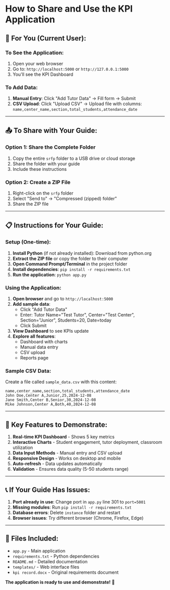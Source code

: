 # How to Share and Use the KPI Application

## 🚀 **For You (Current User):**

### **To See the Application:**
1. Open your web browser
2. Go to: `http://localhost:5000` or `http://127.0.0.1:5000`
3. You'll see the KPI Dashboard

### **To Add Data:**
1. **Manual Entry**: Click "Add Tutor Data" → Fill form → Submit
2. **CSV Upload**: Click "Upload CSV" → Upload file with columns: `name,center_name,section,total_students,attendance_date`

---

## 📤 **To Share with Your Guide:**

### **Option 1: Share the Complete Folder**
1. Copy the entire `srfp` folder to a USB drive or cloud storage
2. Share the folder with your guide
3. Include these instructions

### **Option 2: Create a ZIP File**
1. Right-click on the `srfp` folder
2. Select "Send to" → "Compressed (zipped) folder"
3. Share the ZIP file

---

## 📋 **Instructions for Your Guide:**

### **Setup (One-time):**
1. **Install Python** (if not already installed): Download from python.org
2. **Extract the ZIP file** or copy the folder to their computer
3. **Open Command Prompt/Terminal** in the project folder
4. **Install dependencies**: `pip install -r requirements.txt`
5. **Run the application**: `python app.py`

### **Using the Application:**
1. **Open browser** and go to `http://localhost:5000`
2. **Add sample data**:
   - Click "Add Tutor Data"
   - Enter: Tutor Name="Test Tutor", Center="Test Center", Section="Junior", Students=20, Date=today
   - Click Submit
3. **View Dashboard** to see KPIs update
4. **Explore all features**:
   - Dashboard with charts
   - Manual data entry
   - CSV upload
   - Reports page

### **Sample CSV Data:**
Create a file called `sample_data.csv` with this content:
```csv
name,center_name,section,total_students,attendance_date
John Doe,Center A,Junior,25,2024-12-08
Jane Smith,Center B,Senior,30,2024-12-08
Mike Johnson,Center A,Both,40,2024-12-08
```

---

## 🎯 **Key Features to Demonstrate:**

1. **Real-time KPI Dashboard** - Shows 5 key metrics
2. **Interactive Charts** - Student engagement, tutor deployment, classroom utilization
3. **Data Input Methods** - Manual entry and CSV upload
4. **Responsive Design** - Works on desktop and mobile
5. **Auto-refresh** - Data updates automatically
6. **Validation** - Ensures data quality (5-50 students range)

---

## 📞 **If Your Guide Has Issues:**

1. **Port already in use**: Change port in `app.py` line 301 to `port=5001`
2. **Missing modules**: Run `pip install -r requirements.txt`
3. **Database errors**: Delete `instance` folder and restart
4. **Browser issues**: Try different browser (Chrome, Firefox, Edge)

---

## 📁 **Files Included:**
- `app.py` - Main application
- `requirements.txt` - Python dependencies
- `README.md` - Detailed documentation
- `templates/` - Web interface files
- `kpi record.docx` - Original requirements document

**The application is ready to use and demonstrate!** 🎉
